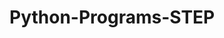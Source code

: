 # Python-Programs-STEP
      
  
          
         
          
           
             
        
 

